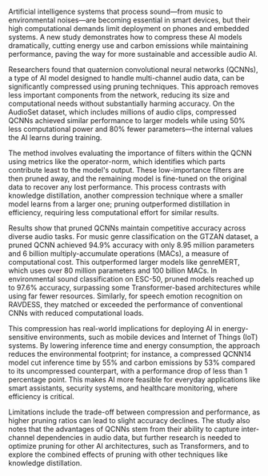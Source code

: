 Artificial intelligence systems that process sound—from music to environmental noises—are becoming essential in smart devices, but their high computational demands limit deployment on phones and embedded systems. A new study demonstrates how to compress these AI models dramatically, cutting energy use and carbon emissions while maintaining performance, paving the way for more sustainable and accessible audio AI.

Researchers found that quaternion convolutional neural networks (QCNNs), a type of AI model designed to handle multi-channel audio data, can be significantly compressed using pruning techniques. This approach removes less important components from the network, reducing its size and computational needs without substantially harming accuracy. On the AudioSet dataset, which includes millions of audio clips, compressed QCNNs achieved similar performance to larger models while using 50% less computational power and 80% fewer parameters—the internal values the AI learns during training.

The method involves evaluating the importance of filters within the QCNN using metrics like the operator-norm, which identifies which parts contribute least to the model's output. These low-importance filters are then pruned away, and the remaining model is fine-tuned on the original data to recover any lost performance. This process contrasts with knowledge distillation, another compression technique where a smaller model learns from a larger one; pruning outperformed distillation in efficiency, requiring less computational effort for similar results.

Results show that pruned QCNNs maintain competitive accuracy across diverse audio tasks. For music genre classification on the GTZAN dataset, a pruned QCNN achieved 94.9% accuracy with only 8.95 million parameters and 6 billion multiply-accumulate operations (MACs), a measure of computational cost. This outperformed larger models like genreMERT, which uses over 80 million parameters and 100 billion MACs. In environmental sound classification on ESC-50, pruned models reached up to 97.6% accuracy, surpassing some Transformer-based architectures while using far fewer resources. Similarly, for speech emotion recognition on RAVDESS, they matched or exceeded the performance of conventional CNNs with reduced computational loads.

This compression has real-world implications for deploying AI in energy-sensitive environments, such as mobile devices and Internet of Things (IoT) systems. By lowering inference time and energy consumption, the approach reduces the environmental footprint; for instance, a compressed QCNN14 model cut inference time by 55% and carbon emissions by 53% compared to its uncompressed counterpart, with a performance drop of less than 1 percentage point. This makes AI more feasible for everyday applications like smart assistants, security systems, and healthcare monitoring, where efficiency is critical.

Limitations include the trade-off between compression and performance, as higher pruning ratios can lead to slight accuracy declines. The study also notes that the advantages of QCNNs stem from their ability to capture inter-channel dependencies in audio data, but further research is needed to optimize pruning for other AI architectures, such as Transformers, and to explore the combined effects of pruning with other techniques like knowledge distillation.